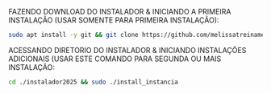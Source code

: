 FAZENDO DOWNLOAD DO INSTALADOR & INICIANDO A PRIMEIRA INSTALAÇÃO (USAR SOMENTE PARA PRIMEIRA INSTALAÇÃO):

```bash
sudo apt install -y git && git clone https://github.com/melissatreinamentos/instalador_whaticket_ubuntu22 instalador2025 && sudo chmod -R 777 instalador2025 && cd instalador2025 && sudo ./install_primaria
```

ACESSANDO DIRETORIO DO INSTALADOR & INICIANDO INSTALAÇÕES ADICIONAIS (USAR ESTE COMANDO PARA SEGUNDA OU MAIS INSTALAÇÃO:
```bash
cd ./instalador2025 && sudo ./install_instancia
```

